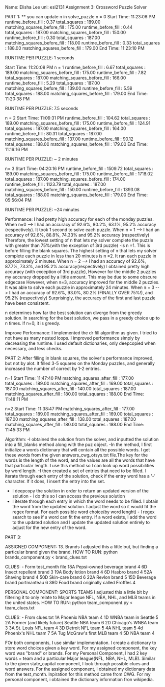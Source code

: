 Name: Elisha Lee
uni: esl2131
Assignment 3: Crossword Puzzle Solver


PART 1:
** you can update n in solve_puzzle
n = 0
Start Time:
11:23:06 PM
 runtime_before_fill : 0.37
 total_squares : 189.00
 matching_squares_before_fill : 175.00
 runtime_before_fill : 0.44
 total_squares : 187.00
 matching_squares_before_fill : 150.00
 runtime_before_fill : 0.30
 total_squares : 187.00
 matching_squares_before_fill : 118.00
 runtime_before_fill : 0.33
 total_squares : 188.00
 matching_squares_before_fill : 179.00
End Time:
11:23:10 PM

RUNTIME PER PUZZLE: 1 seconds


Start Time:
11:20:08 PM
n = 1
 runtime_before_fill : 6.67
 total_squares : 189.00
 matching_squares_before_fill : 175.00
 runtime_before_fill : 7.82
 total_squares : 187.00
 matching_squares_before_fill : 166.00
 runtime_before_fill : 5.29
 total_squares : 187.00
 matching_squares_before_fill : 139.00
 runtime_before_fill : 5.59
 total_squares : 188.00
 matching_squares_before_fill : 179.00
End Time:
11:20:38 PM

RUNTIME PER PUZZLE: 7.5 seconds

n = 2
Start Time:
11:09:31 PM
 runtime_before_fill : 104.62
 total_squares : 189.00
 matching_squares_before_fill : 175.00
 runtime_before_fill : 124.91
 total_squares : 187.00
 matching_squares_before_fill : 164.00
 runtime_before_fill : 80.31
 total_squares : 187.00
 matching_squares_before_fill : 137.00
 runtime_before_fill : 90.12
 total_squares : 188.00
 matching_squares_before_fill : 179.00
End Time:
11:16:16 PM

RUNTIME PER PUZZLE: ~ 2 minutes

n= 3
Start Time:
04:20:16 PM
 runtime_before_fill : 1509.72
 total_squares : 189.00
 matching_squares_before_fill : 175.00
 runtime_before_fill : 1718.02
 total_squares : 187.00
 matching_squares_before_fill : 174.00
 runtime_before_fill : 1123.79
 total_squares : 187.00
 matching_squares_before_fill : 150.00
 runtime_before_fill : 1393.08
 total_squares : 188.00
 matching_squares_before_fill : 179.00
End Time:
05:56:04 PM

RUNTIME PER PUZZLE: ~24 minutes

Performance:
I had pretty high accuracy for each of the monday puzzles. 
When n=0 --> I had an accuracy of 92.6%, 80.2%, 63.1%, 95.2% accuracy (respectively).
It took 1 second to solve each puzzle.
When n = 1 --> I had an accuracy of 92.6%, 88.8%, 74.33% and 95.2% accuracy (respectively)
Therefore, the lowest setting of n that lets my solver complete the puzzle with greater than 75%(with the exception of 3rd puzzle) -is n =1. This is before filling the blank squares. 
The highest setting of n that lets my solver complete each puzzle in less than 20 minutes is n =2. It ran each puzzle in approximately 2 minutes.
When n = 2 --> I had an accuracy of 92.6%, 87.7%, 73.3%, and 95.2% accuracy(respectively)
I obtained pretty high accuracy (with exception of 3rd puzzle), However for the middle 2 puzzles my accuracy dropped by a little amount. This may be due to some obscure edgecase
However, when n=3, accuracy improved for the middle 2 puzzles. It was able to solve each puzzle in approximately 24 minutes. 
When n = 3 --> I had an accuracy of 92.6%, 93.0%, 80.2% (FINALLY OVER 75%!), and 95.2% (respectively)
Surprisingly, the accuracy of the first and last puzzle have been consistent.

n determines how far the best solution can diverge from the greedy solution. In searching for the best solution, we pass in a greedy choice up to n times. If n=0, it is greedy.

Improve Performance:
I implemented the dr fill algorithm as given. I tried to not have as many nested loops. I improved performance simply by decreasing the runtime. I used default dictionaries, only deepcopied when necessary, and less checks.


PART 2:
After filling in blank squares, the solver's performance improved, but not by alot. It filled 3-5 squares on the Monday puzzles, and generally increased the number of correct by 1-2 entries. 

n=1
Start Time:
11:47:40 PM
 matching_squares_after_fill : 177.00
 total_squares : 189.00
 matching_squares_after_fill : 169.00
 total_squares : 187.00
 matching_squares_after_fill : 140.00
 total_squares : 187.00
 matching_squares_after_fill : 180.00
 total_squares : 188.00
End Time:
11:48:11 PM


n=2
Start Time:
11:38:47 PM
 matching_squares_after_fill : 177.00
 total_squares : 189.00
 matching_squares_after_fill : 169.00
 total_squares : 187.00
 matching_squares_after_fill : 138.00
 total_squares : 187.00
 matching_squares_after_fill : 180.00
 total_squares : 188.00
End Time:
11:45:33 PM



Algorithm:
-I obtained the solution from the solver, and inputted the solution into a fill_blanks method along with the puz object.
-In the method, I first initialize a words dictionary that will contain all the possible words. I get these words from the given answers_cwg_otsys.txt file.The key for the words is the length of the word, and the values are all the words that have that particular length. I use this method so I can look up word possibilities by word length.
-I then created a set of entries that need to be filled. I iterate through each entry of the solution, check if the entry word has a '-' character. If it does, I insert the entry into the set.
- I deepcopy the solution in order to return an updated version of the solution - i do this so I can access the previous solution
- I iterate through each entry in which the word needs to be filled. I obtain the word from the updated solution. I adjust the word so it would fit the regex format. For each possible word choice(by word lenght) - I regex search to see if a word can fit the entry. If a word exists, I add the word to the updated solution and I update the updated solution entirely to adjust for the new entry of the word.



PART 3:

ASSIGNED COMPONENT: 13. Brands
I adjusted this a little but, but finding a particular brand given the brand. 
HOW TO RUN: python brands_component.py < brand_clues.txt

CLUES: - Form test_month file
18A	Pepsi-owned beverage brand	4
6D	Insect repellent brand	3
19A	Body lotion brand	4
6D	Hasbro brand	4
52A	Shaving brand	4
50D	Skin-care brand	6
22A	Revlon brand	5
15D	Beverage brand portmanteau	6
39D	Food brand originally called Froffles	4


PERSONAL COMPONENT: SPORTS TEAMS
I adjusted this a little bit by filtering it to only relate to Major league NFL, NBA, NHL, and MLB teams in the united states. 
HOW TO RUN: python team_component.py < team_clues.txt

CLUES: - From clues.txt
1A	Phoenix NBA team	4
1D	WNBA team in Seattle	5
2A	Former (and likely future) Seattle NBA team	6
2D	Chicago's WNBA team	3
3A	St. Louis NFL team	4
3D	Detroit NFL team	5
4A	NHL team	5
4d	Phoenix's NHL team	7
5A	Tug McGraw's first MLB team	4
5D	NBA team	4

FOr both components, I use similar implementation. I create a dictionary to store word choices given a key word. For my assigned component, the key word was "brand" or brands. For my Personal Component, I had 2 key words = team and a particular Major league(NFL, NBA, NHL, MLB). Similar to the given state_capital component, I look through possible clues and word answers. For the assigned component, I obtained my dictionary data from the test_month. Inpiration for this method came from CWG. For my personal component, i obtained the dictionary information fron wikipedia. 
